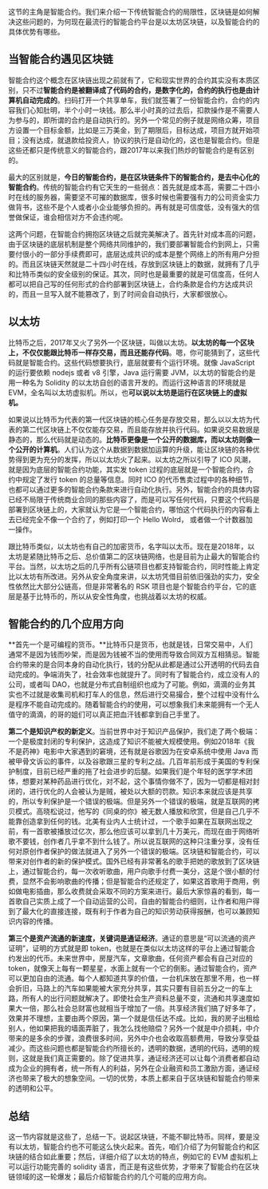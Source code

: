 这节的主角是智能合约。我们来介绍一下传统智能合约的局限性，区块链是如何解决这些问题的，为何现在最流行的智能合约平台是以太坊区块链，以及智能合约的具体优势有哪些。

## 当智能合约遇见区块链

智能合约这个概念在区块链出现之前就有了，它和现实世界的合约其实没有本质区别，只不过**智能合约是被翻译成了代码的合约，是数字化的，合约的执行也是由计算机自动完成的**。扫码打开一个共享单车，我们就签署了一份智能合约，合约的内容我们心知肚明，半个小时一块钱。那么半小时真的过去后，扣款操作是不需要人为参与的，即所谓的合约是自动执行的。另外一个常见的例子就是网络众筹，项目方设置一个目标金额，比如是三万美金，到了期限后，目标达成，项目方就开始项目；没有达成，就退款给投资人，协议的执行是自动化的，这也是智能合约。但是这些还都只是传统意义的智能合约，跟2017年以来我们热炒的智能合约是有区别的。

最大的区别就是，**今日的智能合约，是在区块链条件下的智能合约，是去中心化的智能合约**。传统的智能合约有它天生的一些弱点：首先就是成本高，需要二十四小时在线的服务器，需要坚不可摧的数据库，很多时候也需要强有力的公司资金实力做背书，这些不是个人或者小企业能够负担的。再有就是可信度低，没有强大的信誉做保证，谁会相信对方不会违约呢。

这两个问题，在智能合约拥抱区块链之后就完美解决了。首先针对成本高的问题，由于区块链的底层机制是整个网络共同维护的，我们要部署智能合约到网上，只需要付很小的一部分手续费即可，底层达成共识的成本是整个网络上的所有用户分担的。而且区块链天然就是二十四小时在线，存放到区块链上的数据，就拥有了几乎和比特币类似的安全级别的保证。其次，同时也是最重要的就是可信度高，任何人都可以把自己写的任何形式的合约部署到区块链上，合约条款是合约方达成共识的，而且一旦写入就不能篡改了，到了时间会自动执行，大家都很放心。

## 以太坊

比特币之后，2017年又火了另外一个区块链，叫做以太坊。**以太坊的每一个区块上，不仅仅能跟比特币一样存交易，而且还能存代码**。嗯，你可能猜到了，这些代码就是智能合约。这些代码想要执行，底层就要有个运行环境。就像 JavaScript 的运行要依赖 nodejs 或者 v8 引擎，Java 运行需要 JVM，以太坊的智能合约是用一种名为 Solidity 的以太坊自创的语言开发的。而运行这种语言的环境就是 EVM，全名叫以太坊虚拟机。所以，也**可以说以太坊是运行在区块链上的虚拟机。**

如果说以比特币为代表的第一代区块链的核心任务是存放交易，那么以以太坊为代表的第二代区块链上不仅仅能存交易，而且能存放并执行代码。如果说交易数据是静态的，那么代码就是动态的。**比特币更像是一个公开的数据库，而以太坊则像一个公开的计算机**。人们认为这个从数据到数据加运算的升级，能让区块链的各种优势得到更为充分的发挥，所以以太坊火了起来。以太坊之所以引导了 ICO 风潮，就是因为底层的智能合约功能，其实发 token 过程的底层就是一个智能合约，合约中规定了发行 token 的总量等信息。同时 ICO 的代币售卖过程中的各种细节，也都可以通过更多的智能合约条款来进行自动化执行。另外，智能合约的具体内容已经不局限于传统商业合同的那些内容了，而是可以写任何代码，只要这个代码是部署到区块链上的，大家就认为它是一个智能合约，哪怕这个代码执行的内容看上去已经完全不像一个合约了，例如打印一个 Hello Wolrd， 或者做一个计数器加一操作。

跟比特币类似，以太坊也有自己的加密货币，名字叫以太币。现在是2018年，以太坊是紧随比特币之后、总价值第二的区块链网络，也是目前为止最大的智能合约平台。当然，以太坊之后的几乎所有公链项目也都支持智能合约，同时性能上肯定比以太坊有所改进。另外从安全角度来讲，以太坊凭借目前依旧强劲的实力，安全性依然比大部分公链高，但是非常著名的 RSK 项目也是个智能合约平台，它的底层是基于比特币的，所以从安全性角度，也挑战着以太坊的权威。

## 智能合约的几个应用方向

**首先一个是可编程的货币。**比特币只是货币，也就是钱，日常交易中，人们通常不是因为钱而吵架，而是因为钱被不当的使用而导致合同双方互相猜忌。智能合约带来的是合同本身的自动化执行，钱的分配从此都是通过公开透明的代码去自动完成的。争端消失了，社会效率也就提升了。同时有了智能合约，成立没有人的公司，或者叫 DAO，也就是分布式自制组织也成为了可能。例如，滴滴的业务其实也不过就是收集司机和打车人的信息，然后进行交易撮合，整个过程中没有什么是程序不能自动完成的。随着智能合约的使用，可以想象我们未来能拥有一个无人值守的滴滴，的哥的姐们可以真正把血汗钱都拿到自己手里了。

**第二个是知识产权的新定义**。当前世界中对于知识产品保护，我们走了两个极端：一个是极度封闭的专利保护，这造成了知识不能被大规模使用。例如2018年《我不是药神》电影中大家遇到的窘境，还有就是谷歌因为在安卓系统中使用 Java 而被甲骨文诉讼的事件，以及谷歌跟三星的专利之战。几百年前形成于美国的专利保护制度，目前已经严重的拖了社会进步的后腿。如果我们是个年轻的医学学术团体，想要对某种药品进行优化，对不起，这个事情你做不了，因为一切都是相对封闭的，进行优化的人会被认为是贼，被处以大额的罚款。知识本来就应该是共享的，所以专利保护是一个错误的极端。但是另外一个错误的极端，就是互联网的拷贝模式。高晓松说过，他写的《同桌的你》被无数人播放和欣赏，但是自己几乎不能靠创造拿到任何的钱。北美有业内人士统计过，一个歌手如果在互联网出现之前，有一首歌被播放过亿次，那么他应该可以拿到几十万美元，而现在由于网络听歌不要钱，创作者几乎拿不到什么钱了。所以说互联网的这种只注重分享，没有任何对原创作者保护的做法就进入了另外一个错误的极端。区块链和智能合约，可以带来对创作者的新的保护模式。国外已经有非常著名的歌手把她的歌放到了区块链上，通过智能合约，每一次收听歌曲，用户向歌手付费一美分，这是个很小额的付费，显然不会影响歌曲的传播；但是智能合约还规定了，如果这首歌用于商用，例如做电影插曲，那么收费就会采取不同的方案来进行。最后大家惊喜的看到，每一首歌自己实质上成了一个自动运营的公司，自由的智能合约细则，让作者和用户得到了最大化的直接连接，既有利于作者为自己的知识劳动获得报酬，也可以兼顾知识内容的传播。

**第三个是资产流通的新速度，关键词是通证经济**。通证的意思是“可以流通的资产证明”，证明的方式就是即 token，也就是在类似以太坊这样的平台上通过智能合约发出的代币。未来世界中，房屋汽车，文章歌曲，任何资产都会有自己对应的 token，就像天上每有一颗星星，水面上就有一个它的倒影。通过智能合约，资产可以更加自由的流通。每个人都知道共享的价值，一台机床放在那里不用，也一样会折旧，马路上的汽车如果能被大家充分共享，其实只要有目前五分之一的车上路，所有人的出行问题就解决了。即使社会生产资料总量不变，流通和共享速度如果大一倍，那么社会总财富也就相当于增加了一倍。共享经济我们搞了好多年了，效果并不理想，主要由两个原因，第一个就是信任达不成。比如，我的房子出租给别人，他如果把我的墙面弄脏了，我怎么找他赔偿？另外一个就是中介损耗，中介带来的是多余的步骤，浪费很多时间，另外中介也会收取高额费用，导致分享受益减少。而这些问题也都是智能合约所擅长的，透明的数据，透明的代码，透明的规则，这就是我们真正需要的。除了促进共享，通证经济还可以让每个消费者都自动成为企业的拥有者，统一所有人的利益，另外在企业融资和员工激励方面，通证经济也带来了极大的想象空间。一切的优势，本质上都来自于区块链和智能合约带来的透明和公平。

## 总结

这一节内容就是这些了，总结一下。说起区块链，不能不聊比特币。同样，要是没有以太坊，智能合约也不可能这么快火起来。首先，咱们介绍了为何智能合约和区块链的结合如此重要；然后，详细介绍了以太坊的特点，例如它的 EVM 虚拟机上可以运行功能完善的 solidity 语言，而正是有这些优势，才带来了智能合约在区块链领域的这一轮爆发；最后介绍智能合约的几个可能的应用方向。
